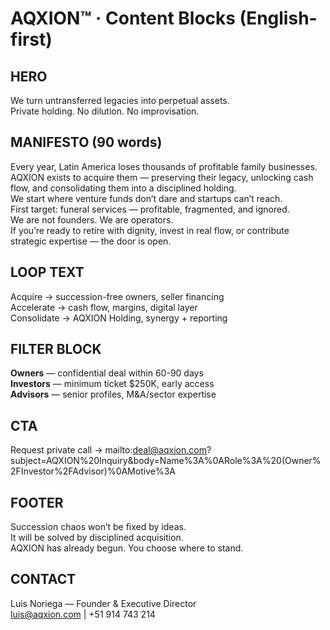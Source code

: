 # AQXION™ · Content Blocks (English-first)

## HERO
We turn untransferred legacies into perpetual assets.  
Private holding. No dilution. No improvisation.

## MANIFESTO (90 words)
Every year, Latin America loses thousands of profitable family businesses.  
AQXION exists to acquire them — preserving their legacy, unlocking cash flow, and consolidating them into a disciplined holding.  
We start where venture funds don’t dare and startups can’t reach.  
First target: funeral services — profitable, fragmented, and ignored.  
We are not founders. We are operators.  
If you’re ready to retire with dignity, invest in real flow, or contribute strategic expertise — the door is open.

## LOOP TEXT
Acquire → succession-free owners, seller financing  
Accelerate → cash flow, margins, digital layer  
Consolidate → AQXION Holding, synergy + reporting

## FILTER BLOCK
**Owners** — confidential deal within 60-90 days  
**Investors** — minimum ticket $250K, early access  
**Advisors** — senior profiles, M&A/sector expertise

## CTA
Request private call → mailto:deal@aqxion.com?subject=AQXION%20Inquiry&body=Name%3A%0ARole%3A%20(Owner%2FInvestor%2FAdvisor)%0AMotive%3A

## FOOTER
Succession chaos won’t be fixed by ideas.  
It will be solved by disciplined acquisition.  
AQXION has already begun. You choose where to stand.

## CONTACT
Luis Noriega — Founder & Executive Director  
luis@aqxion.com | +51 914 743 214
